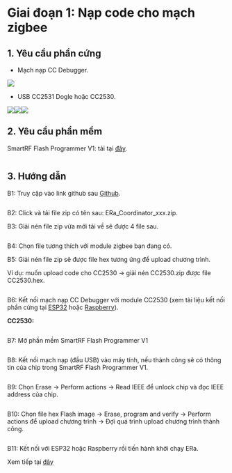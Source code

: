 # Giai đoạn 1: Nạp code cho mạch zigbee

## 1. Yêu cầu phần cứng

* Mạch nạp CC Debugger.

![](<../../../.gitbook/assets/image (6).png>)

* USB CC2531 Dogle hoặc CC2530.

![](../../../.gitbook/assets/image.png)![](<../../../.gitbook/assets/image (1).png>)![](<../../../.gitbook/assets/image (14).png>)

## 2. Yêu cầu phần mềm

SmartRF Flash Programmer V1: tải tại [đây](https://www.ti.com/tool/FLASH-PROGRAMMER#downloads).&#x20;

<figure><img src="../../../.gitbook/assets/image (9).png" alt=""><figcaption></figcaption></figure>

## 3. Hướng dẫn

B1: Truy cập vào link github sau [Github](https://github.com/eoh-jsc/era-lib/releases/latest).&#x20;

<figure><img src="../../../.gitbook/assets/image (7).png" alt=""><figcaption></figcaption></figure>

B2: Click và tải file zip có tên sau: ERa\_Coordinator\_xxx.zip.&#x20;

B3: Giải nén file zip vừa mới tải về sẽ được 4 file sau.&#x20;

<figure><img src="../../../.gitbook/assets/image (10).png" alt=""><figcaption></figcaption></figure>

B4: Chọn file tương thích với module zigbee bạn đang có.&#x20;

B5: Giải nén file zip sẽ được file hex tương ứng để upload chương trình.&#x20;

Ví dụ: muốn upload code cho CC2530 -> giải nén CC2530.zip được file CC2530.hex.&#x20;

<figure><img src="../../../.gitbook/assets/image (5).png" alt=""><figcaption></figcaption></figure>

B6: Kết nối mạch nạp CC Debugger với module CC2530 (xem tài liệu kết nối phần cứng tại [ESP32](https://2945081884-files.gitbook.io/\~/files/v0/b/gitbook-x-prod.appspot.com/o/spaces%2FmbHxg1WchiSe0ofLbqPf%2Fuploads%2FFvcdu2gGwrXsB0HQ9LQm%2F\[IU]%20Huong%20dan%20ESP32\_30Pin-CC2530.pdf?alt=media\&token=7a3a1fec-db4b-45e7-802d-42c5d5c5061d) hoặc [Raspberry](https://2945081884-files.gitbook.io/\~/files/v0/b/gitbook-x-prod.appspot.com/o/spaces%2FmbHxg1WchiSe0ofLbqPf%2Fuploads%2FvZnsGII5kCbo4XKgT6Yp%2F\[IU]%20Huong%20dan%20Raspberry%20Pi%203%20Model%20B%2B.pdf?alt=media\&token=c2f9dde1-13f0-46e0-a781-8ffe05f36ab0)).&#x20;

**CC2530:**

<figure><img src="../../../.gitbook/assets/image (21).png" alt=""><figcaption></figcaption></figure>

B7: Mở phần mềm SmartRF Flash Programmer V1

<figure><img src="../../../.gitbook/assets/image (11).png" alt=""><figcaption></figcaption></figure>

B8: Kết nối mạch nạp (đầu USB) vào máy tính, nếu thành công sẽ có thông tin của chip trong SmartRF Flash Programmer V1.

<figure><img src="../../../.gitbook/assets/image (17).png" alt=""><figcaption></figcaption></figure>

B9: Chọn Erase -> Perform actions -> Read IEEE để unlock chip và đọc IEEE address của chip.

<figure><img src="../../../.gitbook/assets/image (2).png" alt=""><figcaption></figcaption></figure>

B10: Chọn file hex Flash image -> Erase, program and verify -> Perform actions để upload chương trình -> Đợi quá trình upload chương trình thành công.

<figure><img src="../../../.gitbook/assets/image (18).png" alt=""><figcaption></figcaption></figure>

B11: Kết nối với ESP32 hoặc Raspberry rồi tiến hành khởi chạy ERa.&#x20;

Xem tiếp tại [đây](https://era-open-iot-platform.gitbook.io/documentation/huong-dan-su-dung/huong-dan-trai-nghiem-sp32-tren-e-ra/giai-doan-1-chuan-bi-va-nap-board-va-he-thong-dieu-khien)&#x20;
